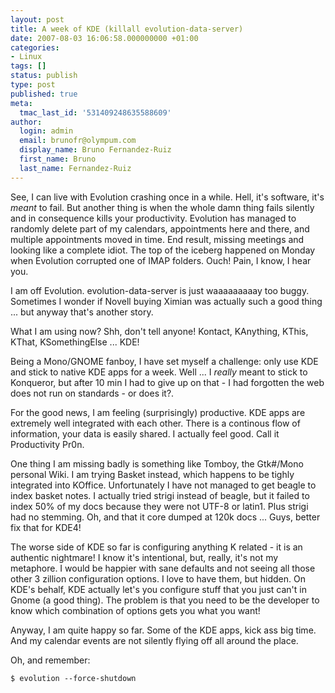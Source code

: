 ```yaml
---
layout: post
title: A week of KDE (killall evolution-data-server)
date: 2007-08-03 16:06:58.000000000 +01:00
categories:
- Linux
tags: []
status: publish
type: post
published: true
meta:
  tmac_last_id: '531409248635588609'
author:
  login: admin
  email: brunofr@olympum.com
  display_name: Bruno Fernandez-Ruiz
  first_name: Bruno
  last_name: Fernandez-Ruiz
---
```


See, I can live with Evolution crashing once in a while. Hell, it's software, it's <em>meant</em> to fail. But another thing is when the whole damn thing fails silently and in consequence kills your productivity. Evolution has  managed to randomly delete part of my calendars, appointments here and there, and multiple appointments moved in time. End result, missing meetings and looking like a complete idiot. The top of the iceberg happened on Monday when Evolution corrupted one of IMAP folders. Ouch! Pain, I know, I hear you.

<p>I am off Evolution. evolution-data-server is just waaaaaaaaay too buggy. Sometimes I wonder if Novell buying Ximian was actually such a good thing ... but anyway that's another story.</p>
<p>What I am using now? Shh, don't tell anyone! Kontact, KAnything, KThis, KThat, KSomethingElse ...  KDE!</p>
<p>Being a Mono/GNOME fanboy, I have set myself a challenge: only use KDE and stick to native KDE apps for a week. Well ... I <em>really</em> meant to stick to Konqueror, but after 10 min I had to give up on that - I had forgotten the web does not run on standards - or does it?.</p>
<p>For the good news, I am feeling (surprisingly) productive. KDE apps are extremely well integrated with each other. There is a continous flow of information, your data is easily shared. I actually feel good. Call it Productivity Pr0n.</p>
<p>One thing I am missing badly is something like Tomboy, the Gtk#/Mono personal Wiki. I am trying Basket instead, which happens to be tighly integrated into KOffice. Unfortunately I have not managed to get beagle to index basket notes. I actually tried strigi instead of beagle, but it failed to index 50% of my docs because they were not UTF-8 or latin1. Plus strigi had no stemming. Oh, and that it core dumped at 120k docs ... Guys, better fix that for KDE4!</p>
<p>The worse side of KDE so far is configuring anything K related - it is an authentic nightmare!  I know it's intentional, but, really, it's not my metaphore. I would be happier with  sane defaults and not seeing all those other 3 zillion configuration options. I love to have them, but hidden. On KDE's behalf, KDE actually let's you configure stuff that you just can't in Gnome (a good thing). The problem is that you need to be the developer to know which combination of options gets you what you want!</p>
<p>Anyway, I am quite happy so far. Some of the KDE apps, kick ass big time. And my calendar events are not silently flying off all around the place.</p>
<p>Oh, and remember:</p>
<p><code>$ evolution --force-shutdown</code></p>
